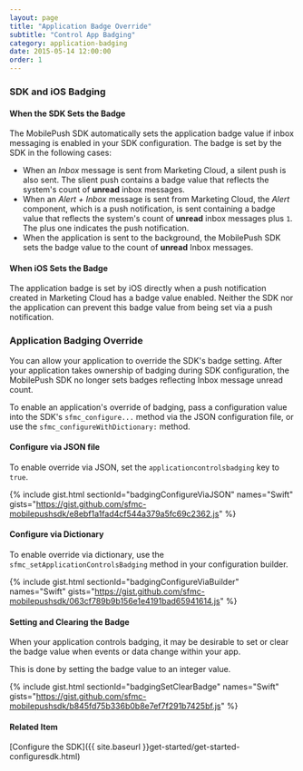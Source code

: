 ```yaml
---
layout: page
title: "Application Badge Override"
subtitle: "Control App Badging"
category: application-badging
date: 2015-05-14 12:00:00
order: 1
---
```

### SDK and iOS Badging

#### When the SDK Sets the Badge
The MobilePush SDK automatically sets the application badge value if inbox messaging is enabled in your SDK configuration. The badge is set by the SDK in the following cases:

- When an *Inbox* message is sent from Marketing Cloud, a silent push is also sent. The slient push contains a badge value that reflects the system's count of **unread** inbox messages.
- When an *Alert + Inbox* message is sent from Marketing Cloud, the *Alert* component, which is a push notification, is sent containing a badge value that reflects the system's count of **unread** inbox messages plus `1`. The plus one indicates the push notification.
- When the application is sent to the background, the MobilePush SDK sets the badge value to the count of **unread** Inbox messages.

#### When iOS Sets the Badge

The application badge is set by iOS directly when a push notification created in Marketing Cloud has a badge value enabled. Neither the SDK nor the application can prevent this badge value from being set via a push notification.

### Application Badging Override

You can allow your application to override the SDK's badge setting. After your application takes ownership of badging during SDK configuration, the MobilePush SDK no longer sets badges reflecting Inbox message unread count.

To enable an application's override of badging, pass a configuration value into the SDK's `sfmc_configure...` method via the JSON configuration file, or use the `sfmc_configureWithDictionary:` method.

#### Configure via JSON file

To enable override via JSON, set the `applicationcontrolsbadging` key to `true`.

{% include gist.html sectionId="badgingConfigureViaJSON" names="Swift" gists="https://gist.github.com/sfmc-mobilepushsdk/e8ebf1a1fad4cf544a379a5fc69c2362.js" %}

#### Configure via Dictionary

To enable override via dictionary, use the `sfmc_setApplicationControlsBadging` method in your configuration builder.

{% include gist.html sectionId="badgingConfigureViaBuilder" names="Swift" gists="https://gist.github.com/sfmc-mobilepushsdk/063cf789b9b156e1e4191bad65941614.js" %}

#### Setting and Clearing the Badge

When your application controls badging, it may be desirable to set or clear the badge value when events or data change within your app.

This is done by setting the badge value to an integer value.

{% include gist.html sectionId="badgingSetClearBadge" names="Swift" gists="https://gist.github.com/sfmc-mobilepushsdk/b845fd75b336b0b8e7ef7f291b7425bf.js" %}


#### Related Item
[Configure the SDK]({{ site.baseurl }}get-started/get-started-configuresdk.html)
